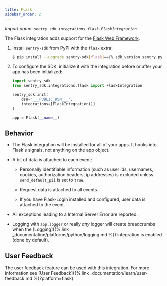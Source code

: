 ```yaml
---
title: Flask
sidebar_order: 2
---
```


<!-- WIZARD -->
*Import name: `sentry_sdk.integrations.flask.FlaskIntegration`*

The Flask integration adds support for the [Flask Web
Framework](http://flask.pocoo.org/).

1. Install `sentry-sdk` from PyPI with the `flask` extra:

    ```bash
    $ pip install --upgrade sentry-sdk[flask]=={% sdk_version sentry.python %}
    ```

2.  To configure the SDK, initialize it with the integration before or after your app has been initialized:

    ```python
    import sentry_sdk
    from sentry_sdk.integrations.flask import FlaskIntegration

    sentry_sdk.init(
        dsn="___PUBLIC_DSN___",
        integrations=[FlaskIntegration()]
    )

    app = Flask(__name__)
    ```

<!-- ENDWIZARD -->

## Behavior

* The Flask integration will be installed for all of your apps. It hooks into
  Flask's signals, not anything on the app object.

* A bit of data is attached to each event:

    * Personally identifiable information (such as user ids, usernames,
      cookies, authorization headers, ip addresses) is excluded unless
      ``send_default_pii`` is set to ``true``.

    * Request data is attached to all events.

    * If you have Flask-Login installed and configured, user data is attached to
      the event.

* All exceptions leading to a Internal Server Error are reported.

* Logging with `app.logger` or really *any* logger will create breadcrumbs when
  the [Logging]({% link _documentation/platforms/python/logging.md %})
  integration is enabled (done by default).

## User Feedback

The user feedback feature can be used with this integration.  For more information
see [User Feedback]({% link _documentation/learn/user-feedback.md %}?platform=flask).
